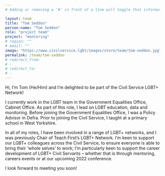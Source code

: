 ```yaml
---
# Adding or removing a '#' in front of a line will toggle that information off and on from being processed. 

layout: team
title: "Tom Seddon"
person-name: "Tom Seddon"
role: "project team"
project: "mentoring"
# region: ""
# email: ""
image: "https://www.civilservice.lgbt/images/store/team/tom-seddon.jpg"
permalink: /team/tom-seddon
# redirect_from: 
# - 
# redirect_to: 
# - 
---
```


Hi, I’m Tom (He/Him) and I’m delighted to be part of the Civil Service LGBT+ Network!

I currently work in the LGBT team in the Government Equalities Office, Cabinet Office. As part of this role, I lead on LGBT education, data and monitoring. Before joining the Government Equalities Office, I was a Policy Advisor in Defra. Prior to joining the Civil Service, I taught at a primary school in West Yorkshire.

In all of my roles, I have been involved in a range of LGBT+ networks, and I was previously Chair of Teach First’s LGBT+ Network. I’m keen to support our LGBT+ colleagues across the Civil Service, to ensure everyone is able to bring their ‘whole selves’ to work; I’m particularly keen to support the career development of LGBT+ Civil Servants – whether that is through mentoring, careers events or at our upcoming 2022 conference.

I look forward to meeting you soon!
